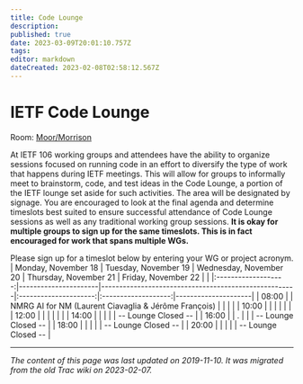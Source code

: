 ```yaml
---
title: Code Lounge
description: 
published: true
date: 2023-03-09T20:01:10.757Z
tags: 
editor: markdown
dateCreated: 2023-02-08T02:58:12.567Z
---
```


# IETF Code Lounge
Room: [Moor/Morrison](https://datatracker.ietf.org/meeting/106/floor-plan?room=moor-morrison)

At IETF 106 working groups and attendees have the ability to organize sessions focused on running code in an effort to diversify the type of work that happens during IETF meetings. This will allow for groups to informally meet to brainstorm, code, and test ideas in the Code Lounge, a portion of the IETF lounge set aside for such activities. The area will be designated by signage.
You are encouraged to look at the final agenda and determine timeslots best suited to ensure successful attendance of Code Lounge sessions as well as any traditional working group sessions. **It is okay for multiple groups to sign up for the same timeslots. This is in fact encouraged for work that spans multiple WGs.**

Please sign up for a timeslot below by entering your WG or project acronym.
| Monday, November 18 | Tuesday, November 19 | Wednesday, November 20                               | Thursday, November 21 | Friday, November 22 |                     |
|:-------------------:|----------------------|------------------------------------------------------|:---------------------:|:-------------------:|---------------------|
| 08:00               |                      | NMRG AI for NM (Laurent Ciavaglia & Jérôme François) |                       |                     |                     |
| 10:00               |                      |                                                      |                       |                     |                     |
| 12:00               |                      |                                                      |                       |                     |                     |
| 14:00               |                      |                                                      |                       |                     | -- Lounge Closed -- |
| 16:00               |                      | .                                                    |                       |                     | -- Lounge Closed -- |
| 18:00               |                      |                                                      |                       |                     | -- Lounge Closed -- |
| 20:00               |                      |                                                      |                       |                     | -- Lounge Closed -- |
&nbsp;
&nbsp;
&nbsp;

---

*The content of this page was last updated on 2019-11-10. It was migrated from the old Trac wiki on 2023-02-07.*